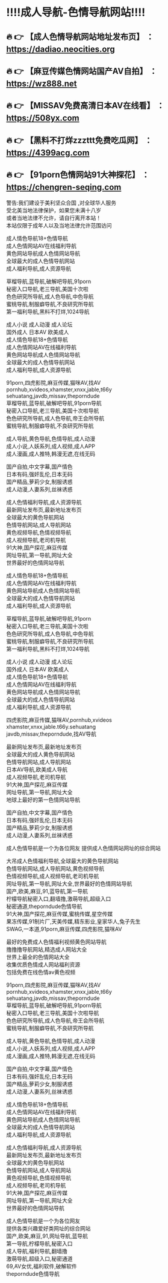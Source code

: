 :bangbang::bangbang:成人导航-色情导航网站:bangbang::bangbang:
==
:fire: :point_right: 【成人色情导航网站地址发布页】 ：https://dadiao.neocities.org
------
:fire: :point_right: 【麻豆传媒色情网站国产AV自拍】 ：https://wz888.net
------
:fire: :point_right: 【MISSAV免费高清日本AV在线看】 ：https://508yx.com
------
:fire: :point_right: 【黑料不打烊zzzttt免费吃瓜网】 ：https://4399acg.com
------
:fire: :point_right: 【91porn色情网站91大神探花】 ：https://chengren-seqing.com
------

<p>警告:我们建设于美利坚众合国 ,对全球华人服务<br>
受北美当地法律保护，如果您未满十八岁<br>
或者当地法律不允许，请自行离开本站！<br>
本站仅限于成年人以及当地法律允许范围访问

成人情色导航18+色情导航<br>
成人色情网站AV在线福利导航<br>
黄色网站导航成人色情网站导航<br>
全球最大的成人色情导航网站<br>
成人福利导航,成人资源导航

草榴导航,蓝导航,破解吧导航,91porn<br>
秘密入口导航,老三导航,美国十次啦<br>
色色研究所导航,成人色导航,中色导航<br>
蜜桃导航,制服癖导航,不良研究所导航<br>
第一福利导航,黑料不打烊,1024导航

成人小说 成人动漫 成人论坛<br>
国外成人 日本AV 欧美成人<br>
成人情色导航18+色情导航<br>
成人色情网站AV在线福利导航<br>
黄色网站导航成人色情网站导航<br>
全球最大的成人色情导航网站<br>
成人福利导航,成人资源导航

91porn,四虎影院,麻豆传媒,猫咪AV,找AV<br>
pornhub,xvideos,xhamster,xnxx,jable,t66y<br>
sehuatang,javdb,missav,theporndude<br>
草榴导航,蓝导航,破解吧导航,91porn导航<br>
秘密入口导航,老三导航,美国十次啦导航<br>
色色研究所导航,成人色导航,帝王会所导航<br>
蜜桃导航,制服癖导航,不良研究所导航<br>

成人导航,黄色导航,色情导航,成人动漫<br>
成人小说,人妖系列,成人视频,成人APP<br>
成人漫画,成人推特,韩漫无遮,在线无码

国产自拍,中文字幕,国产情色<br>
日本有码,强奸乱伦,日本无码<br>
国产精品,萝莉少女,制服诱惑<br>
成人动漫,人妻系列,丝袜诱惑

成人色情福利导航,成人资源导航<br>
最新网址发布页,最新地址发布页<br>
全球最大的黄色导航网站<br>
色情导航网站,成人导航网站<br>
黄色视频导航,色情视频导航<br>
成人视频导航,老司机导航<br>
91大神,国产探花,麻豆传媒<br>
网址导航,第一导航,网址大全<br>
世界最好的色情网站导航

成人情色导航18+色情导航<br>
成人色情网站AV在线福利导航<br>
黄色网站导航成人色情网站导航<br>
全球最大的成人色情导航网站<br>
成人福利导航,成人资源导航

草榴导航,蓝导航,破解吧导航,91porn<br>
秘密入口导航,老三导航,美国十次啦<br>
色色研究所导航,成人色导航,中色导航<br>
蜜桃导航,制服癖导航,不良研究所导航<br>
第一福利导航,黑料不打烊,1024导航

成人小说 成人动漫 成人论坛<br>
国外成人 日本AV 欧美成人<br>
成人情色导航18+色情导航<br>
成人色情网站AV在线福利导航<br>
黄色网站导航成人色情网站导航<br>
全球最大的成人色情导航网站<br>
成人福利导航,成人资源导航

四虎影院,麻豆传媒,猫咪AV,pornhub,xvideos<br>
xhamster,xnxx,jable.t66y.sehuatang<br>
javdb,missav,theporndude,找AV导航

最新网址发布页,最新地址发布页<br>
全球最大的成人黄色导航网站<br>
色情导航网站,成人导航网站<br>
日本AV导航,欧美成人导航<br>
成人视频导航,老司机导航<br>
91大神,国产探花,麻豆传媒<br>
网址导航,第一导航,网址大全<br>
地球上最好的第一色情网站导航<br>

国产自拍,中文字幕,国产情色<br>
日本有码,强奸乱伦,日本无码<br>
国产精品,萝莉少女,制服诱惑<br>
成人动漫,人妻系列,丝袜诱惑

成人色情导航是一个为各位网友
提供成人色情网站网址的综合网站<br>

大吊成人色情福利导航,全球最大的黄色导航网站<br>
色情导航网站,成人导航网站,黄色视频导航<br>
色情视频导航,成人视频导航,老司机导航<br>
网址导航,第一导航,网址大全,世界最好的色情网站导航<br>
国产,欧美,麻豆,91,蓝导航,第一导航<br>
柠檬导航秘密入口,翻墙撸,激萌导航,超级入口<br>
秘密通道,theporndude色情导航<br>
91大神,国产探花,麻豆传媒,蜜桃传媒,星空传媒<br>
果冻传媒,91制片厂,天美传媒,精东影业,皇家华人,兔子先生<br>
SWAG,一本道,91porn,麻豆传媒,四虎影院,猫咪AV<br>

最好的免费成人色情福利视频黄色网站导航<br>
撸撸撸导航网站,精选成人网站大全<br>
世界上最全的色情网站大全<br>
收集优质色情成人网站福利资源<br>
包括免费在线色情av黄色视频<br>

91porn,四虎影院,麻豆传媒,猫咪AV,找AV<br>
pornhub,xvideos,xhamster,xnxx,jable,t66y<br>
sehuatang,javdb,missav,theporndude<br>
草榴导航,蓝导航,破解吧导航,91porn导航<br>
秘密入口导航,老三导航,美国十次啦导航<br>
色色研究所导航,成人色导航,帝王会所导航<br>
蜜桃导航,制服癖导航,不良研究所导航<br>

成人导航,黄色导航,色情导航,成人动漫<br>
成人小说,人妖系列,成人视频,成人APP<br>
成人漫画,成人推特,韩漫无遮,在线无码<br>

国产自拍,中文字幕,国产情色<br>
日本有码,强奸乱伦,日本无码<br>
国产精品,萝莉少女,制服诱惑<br>
成人动漫,人妻系列,丝袜诱惑<br>

成人情色导航18+色情导航<br>
成人色情网站AV在线福利导航<br>
黄色网站导航成人色情网站导航<br>
全球最大的成人色情导航网站<br>
成人福利导航,成人资源导航<br>

成人色情福利导航,成人资源导航<br>
最新网址发布页,最新地址发布页<br>
全球最大的黄色导航网站<br>
色情导航网站,成人导航网站<br>
黄色视频导航,色情视频导航<br>
成人视频导航,老司机导航<br>
91大神,国产探花,麻豆传媒<br>
网址导航,第一导航,网址大全<br>
世界最好的色情网站导航<br>

成人色情导航是一个为各位网友<br>
提供各类兴趣爱好类网址的综合网站<br>
国产,欧美,麻豆,91,网址导航,蓝导航<br>
第一导航,柠檬导航,秘密入口<br>
成人导航,福利导航,翻墙撸<br>
激萌导航,超级入口,秘密通道<br>
69,AV女优,福利软件,破解软件<br>
theporndude色情导航</p>
